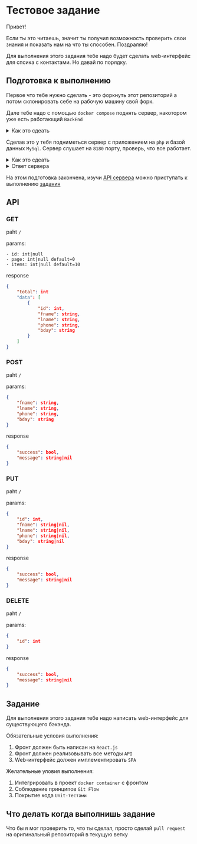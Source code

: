 # Тестовое задание
Привет!

Если ты это читаешь, значит ты получил возможность проверить свои знания и показать нам на что ты способен. Поздраляю!

Для выполнения этого задания тебе надо будет сделать web-интерфейс для спсика с контактами.
Но давай по порядку.

## Подготовка к выполнению

Первое что тебе нужно сделать - это форкнуть этот репозиторий а потом склонировать себе на рабочую машину свой форк.

Дале тебе надо с помощью `docker compose` поднять сервер, накотором уже есть работающий `BackEnd`
<details>
<summary>Как это сдеать</summary> 

```bash
docker compose up --build
```
</details>

Сделав это у тебя подниметься сервер с приложением на `php` и базой данных `MySql`. Сервер слушает на `8180` порту, проверь, что все работает.

<details>
<summary>Как это сдеать</summary> 

```bash
curl localhost:8180/
```

</details>

<details>
<summary>Ответ сервера</summary> 

```json
{"total":3,"data":[{"id":"1","fname":"Tom","lname":"Hanks","phone":"+1123456789","bday":"1956-07-09"},{"id":"2","fname":"Will","lname":"Smith","phone":"+1987654321","bday":"1968-09-25"},{"id":"3","fname":"Bruce","lname":"Willis","phone":"+1147258396","bday":"1955-03-19"}]}
```
</details>

На этом подготовка закончена, изучи [API сервера](https://github.com/diliapi/test_job/tree/frontend#api) можно приступать к выполнению [задания](https://github.com/diliapi/test_job/tree/frontend#задание)


## API

### GET

paht `/`

params:
```http
- id: int|null
- page: int|null default=0 
- items: int|null default=10
```

response
```json
{
    "total": int
    "data": [
        {
            "id": int,
            "fname": string,
            "lname": string,
            "phone": string,
            "bday": string
        }
	]
}
```

### POST

paht `/`

params:
```json
{
    "fname": string,
    "lname": string,
    "phone": string,
    "bday": string
}
```

response
```json
{
    "success": bool,
    "message": string|nil
}
```
### PUT

paht `/`

params:
```json
{
    "id": int,
    "fname": string|nil,
    "lname": string|nil,
    "phone": string|nil,
    "bday": string|nil
}
```

response
```json
{
    "success": bool,
    "message": string|nil
}
```

### DELETE

paht `/`

params:
```json
{
    "id": int
}
```

response
```json
{
    "success": bool,
    "message": string|nil
}
```
## Задание
Для выполнения этого задания тебе надо написать web-интерфейс для существующего бэкэнда.

Обязательные условия выполнения:

1. Фронт должен быть написан на `React.js`
2. Фронт должен реализовывать все методы  `API`
3. Web-интерфейс должен имплементировать `SPA`

Желательные уловия выполнения:

1. Интегрировать в проект `docker container` с фронтом
2. Соблюдение принципов `Git Flow`
3. Покрытие кода `Unit-тестами`

## Что делать когда выполнишь задание

Что бы я мог проверить то, что ты сделал, просто сделай `pull request` на оригинальный репозиторий в текущую ветку
